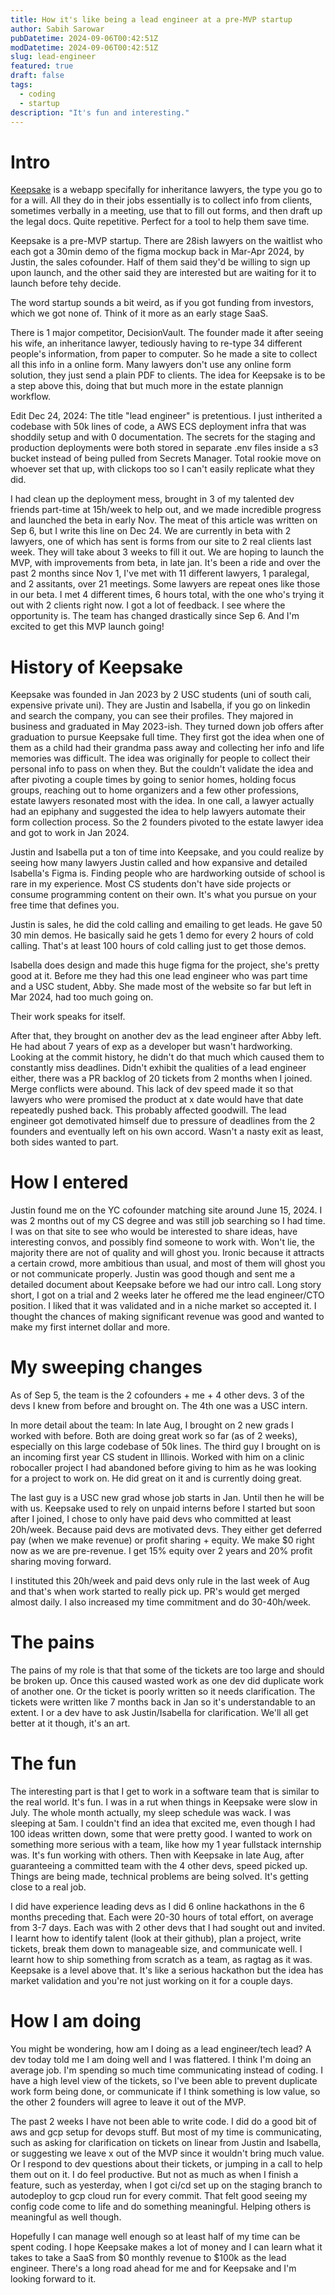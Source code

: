 ```yaml
---
title: How it's like being a lead engineer at a pre-MVP startup
author: Sabih Sarowar
pubDatetime: 2024-09-06T00:42:51Z
modDatetime: 2024-09-06T00:42:51Z
slug: lead-engineer
featured: true
draft: false
tags:
  - coding
  - startup
description: "It's fun and interesting."
---
```


# Intro

[Keepsake](hellokeepsake.com) is a webapp specifally for inheritance lawyers, the type you go to for a will. All they do in their jobs essentially is to collect info from clients, sometimes verbally in a meeting, use that to fill out forms, and then draft up the legal docs. Quite repetitive. Perfect for a tool to help them save time. 

Keepsake is a pre-MVP startup. There are 28ish lawyers on the waitlist who each got a 30min demo of the figma mockup back in Mar-Apr 2024, by Justin, the sales cofounder. Half of them said they'd be willing to sign up upon launch, and the other said they are interested but are waiting for it to launch before tehy decide. 

The word startup sounds a bit weird, as if you got funding from investors, which we got none of. Think of it more as an early stage SaaS.

There is 1 major competitor, DecisionVault. The founder made it after seeing his wife, an inheritance lawyer, tediously having to re-type 34 different people's information, from paper to computer. So he made a site to collect all this info in a online form. Many lawyers don't use any online form solution, they just send a plain PDF to clients. The idea for Keepsake is to be a step above this, doing that but much more in the estate plannign workflow.

Edit Dec 24, 2024: The title "lead engineer" is pretentious. I just intherited a codebase with 50k lines of code, a AWS ECS deployment infra that was shoddily setup and with 0 documentation. The secrets for the staging and production deployments were both stored in separate .env files inside a s3 bucket instead of being pulled from Secrets Manager. Total rookie move on whoever set that up, with clickops too so I can't easily replicate what they did.

I had clean up the deployment mess, brought in 3 of my talented dev friends part-time at 15h/week to help out, and we made incredible progress and launched the beta in early Nov. The meat of this article was written on Sep 6, but I write this line on Dec 24. We are currently in beta with 2 lawyers, one of which has sent is forms from our site to 2 real clients last week. They will take about 3 weeks to fill it out. We are hoping to launch the MVP, with improvements from beta, in late jan. It's been a ride and over the past 2 months since Nov 1, I've met with 11 different lawyers, 1 paralegal, and 2 assitants, over 21 meetings. Some lawyers are repeat ones like those in our beta. I met 4 different times, 6 hours total, with the one who's trying it out with 2 clients right now. I got a lot of feedback. I see where the opportunity is. The team has changed drastically since Sep 6. And I'm excited to get this MVP launch going!

# History of Keepsake

Keepsake was founded in Jan 2023 by 2 USC students (uni of south cali, expensive private uni). They are Justin and Isabella, if you go on linkedin and search the company, you can see their profiles. They majored in business and graduated in May 2023-ish. They turned down job offers after graduation to pursue Keepsake full time. They first got the idea when one of them as a child had their grandma pass away and collecting her info and life memories was difficult. The idea was originally for people to collect their personal info to pass on when they. But the couldn't validate the idea and after pivoting a couple times by going to senior homes, holding focus groups, reaching out to home organizers and a few other professions, estate lawyers resonated most with the idea. In one call, a lawyer actually had an epiphany and suggested the idea to help lawyers automate their form collection process. So the 2 founders pivoted to the estate lawyer idea and got to work in Jan 2024. 

Justin and Isabella put a ton of time into Keepsake, and you could realize by seeing how many lawyers Justin called and how expansive and detailed Isabella's Figma is. Finding people who are hardworking outside of school is rare in my experience. Most CS students don't have side projects or consume programming content on their own. It's what you pursue on your free time that defines you.

Justin is sales, he did the cold calling and emailing to get leads. He gave 50 30 min demos. He basically said he gets 1 demo for every 2 hours of cold calling. That's at least 100 hours of cold calling just to get those demos. 

Isabella does design and made this huge figma for the project, she's pretty good at it. Before me they had this one lead engineer who was part time and a USC student, Abby. She made most of the website so far but left in Mar 2024, had too much going on.

Their work speaks for itself.

After that, they brought on another dev as the lead engineer after Abby left. He had about 7 years of exp as a developer but wasn't hardworking. Looking at the commit history, he didn't do that much which caused them to constantly miss deadlines. Didn't exhibit the qualities of a lead engineer either, there was a PR backlog of 20 tickets from 2 months when I joined. Merge conflicts were abound. This lack of dev speed made it so that lawyers who were promised the product at x date would have that date repeatedly pushed back. This probably affected goodwill. The lead engineer got demotivated himself due to pressure of deadlines from the 2 founders and eventually left on his own accord. Wasn't a nasty exit as least, both sides wanted to part.

# How I entered

Justin found me on the YC cofounder matching site around June 15, 2024. I was 2 months out of my CS degree and was still job searching so I had time. I was on that site to see who would be interested to share ideas, have interesting convos, and possibly find someone to work with. Won't lie, the majority there are not of quality and will ghost you. Ironic because it attracts a certain crowd, more ambitious than usual, and most of them will ghost you or not communicate properly. Justin was good though and sent me a detailed document about Keepsake before we had our intro call. Long story short, I got on a trial and 2 weeks later he offered me the lead engineer/CTO position. I liked that it was validated and in a niche market so accepted it. I thought the chances of making significant revenue was good and wanted to make my first internet dollar and more.

# My sweeping changes

As of Sep 5, the team is the 2 cofounders + me + 4 other devs. 3 of the devs I knew from before and brought on. The 4th one was a USC intern.

In more detail about the team: In late Aug, I brought on 2 new grads I worked with before. Both are doing great work so far (as of 2 weeks), especially on this large codebase of 50k lines. The third guy I brought on is an incoming first year CS student in Illinois. Worked with him on a clinic robocaller project I had abandoned before giving to him as he was looking for a project to work on. He did great on it and is currently doing great. 

The last guy is a USC new grad whose job starts in Jan. Until then he will be with us. Keepsake used to rely on unpaid interns before I started but soon after I joined, I chose to only have paid devs who committed at least 20h/week. Because paid devs are motivated devs. They either get deferred pay (when we make revenue) or profit sharing + equity. We make $0 right now as we are pre-revenue. I get 15% equity over 2 years and 20% profit sharing moving forward. 

I instituted this 20h/week and paid devs only rule in the last week of Aug and that's when work started to really pick up. PR's would get merged almost daily. I also increased my time commitment and do 30-40h/week.

# The pains

The pains of my role is that that some of the tickets are too large and should be broken up. Once this caused wasted work as one dev did duplicate work of another one. Or the ticket is poorly written so it needs clarification. The tickets were written like 7 months back in Jan so it's understandable to an extent. I or a dev have to ask Justin/Isabella for clarification. We'll all get better at it though, it's an art.

# The fun

The interesting part is that I get to work in a software team that is similar to the real world. It's fun. I was in a rut when things in Keepsake were slow in July. The whole month actually, my sleep schedule was wack. I was sleeping at 5am. I couldn't find an idea that excited me, even though I had 100 ideas written down, some that were pretty good. I wanted to work on something more serious with a team, like how my 1 year fullstack internship was. It's fun working with others. Then with Keepsake in late Aug, after guaranteeing a committed team with the 4 other devs, speed picked up. Things are being made, technical problems are being solved. It's getting close to a real job.

I did have experience leading devs as I did 6 online hackathons in the 6 months preceding that. Each were 20-30 hours of total effort, on average from 3-7 days. Each was with 2 other devs that I had sought out and invited. I learnt how to identify talent (look at their github), plan a project, write tickets, break them down to manageable size, and communicate well. I learnt how to ship something from scratch as a team, as ragtag as it was. Keepsake is a level above that. It's like a serious hackathon but the idea has market validation and you're not just working on it for a couple days.

# How I am doing

You might be wondering, how am I doing as a lead engineer/tech lead? A dev today told me I am doing well and I was flattered. I think I'm doing an average job. I'm spending so much time communicating instead of coding. I have a high level view of the tickets, so I've been able to prevent duplicate work form being done, or communicate if I think something is low value, so the other 2 founders will agree to leave it out of the MVP.

The past 2 weeks I have not been able to write code. I did do a good bit of aws and gcp setup for devops stuff. But most of my time is communicating, such as asking for clarification on tickets on linear from Justin and Isabella, or suggesting we leave x out of the MVP since it wouldn't bring much value. Or I respond to dev questions about their tickets, or jumping in a call to help them out on it. I do feel productive. But not as much as when I finish a feature, such as yesterday, when I got ci/cd set up on the staging branch to autodeploy to gcp cloud run for every commit. That felt good seeing my config code come to life and do something meaningful. Helping others is meaningful as well though.

Hopefully I can manage well enough so at least half of my time can be spent coding. I hope Keepsake makes a lot of money and I can learn what it takes to take a SaaS from $0 monthly revenue to $100k as the lead engineer. There's a long road ahead for me and for Keepsake and I'm looking forward to it.